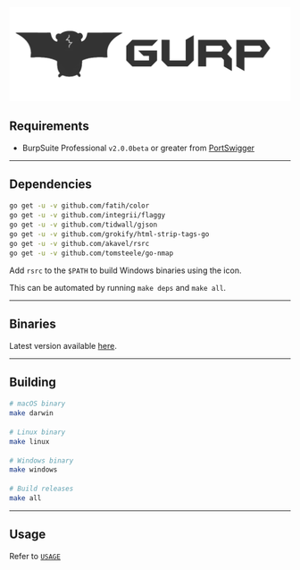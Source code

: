 ![](img/Gurp_banner.png)

## Requirements

+ BurpSuite Professional `v2.0.0beta` or greater from [PortSwigger](https://portswigger.net/burp)

***

## Dependencies

```bash
go get -u -v github.com/fatih/color
go get -u -v github.com/integrii/flaggy
go get -u -v github.com/tidwall/gjson
go get -u -v github.com/grokify/html-strip-tags-go
go get -u -v github.com/akavel/rsrc
go get -u -v github.com/tomsteele/go-nmap
```

Add `rsrc` to the `$PATH` to build Windows binaries using the icon.

This can be automated by running `make deps` and `make all`.

***

## Binaries

Latest version available [here](https://github.com/joanbono/Gurp/releases/latest).

***

## Building

```bash
# macOS binary
make darwin

# Linux binary
make linux

# Windows binary
make windows

# Build releases
make all
```

***

## Usage

Refer to [`USAGE`](USAGE.md)
